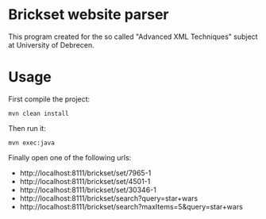 # Brickset website parser

This program created for the so called "Advanced XML Techniques" subject at University of Debrecen.

# Usage

First compile the project:

```mvn clean install```

Then run it:

```mvn exec:java```

Finally open one of the following urls:

* http://localhost:8111/brickset/set/7965-1
* http://localhost:8111/brickset/set/4501-1
* http://localhost:8111/brickset/set/30346-1
* http://localhost:8111/brickset/search?query=star+wars
* http://localhost:8111/brickset/search?maxItems=5&query=star+wars
